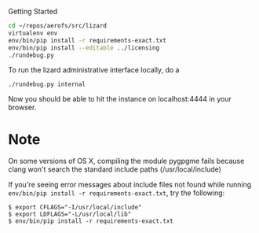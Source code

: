 Getting Started

```bash
cd ~/repos/aerofs/src/lizard
virtualenv env
env/bin/pip install -r requirements-exact.txt
env/bin/pip install --editable ../licensing
./rundebug.py
```

To run the lizard administrative interface locally, do a

```
./rundebug.py internal
```

Now you should be able to hit the instance on localhost:4444 in your browser.


Note
====

On some versions of OS X, compiling the module pygpgme fails because clang won't search the standard include paths (/usr/local/include)

If you're seeing error messages about include files not found while running `env/bin/pip install -r requirements-exact.txt`, try the following:

	$ export CFLAGS="-I/usr/local/include"
	$ export LDFLAGS="-L/usr/local/lib"
	$ env/bin/pip install -r requirements-exact.txt